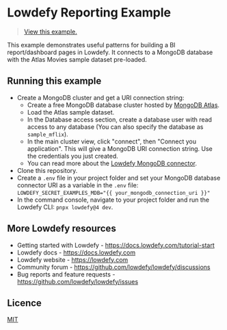 # Lowdefy Reporting Example

> [View this example.](https://example-reporting.lowdefy.com)

This example demonstrates useful patterns for building a BI report/dashboard pages in Lowdefy. It connects to a MongoDB database with the Atlas Movies sample dataset pre-loaded.

## Running this example

- Create a MongoDB cluster and get a URI connection string:
  - Create a free MongoDB database cluster hosted by [MongoDB Atlas](https://www.mongodb.com/try).
  - Load the Atlas sample dataset.
  - In the Database access section, create a database user with read access to any database (You can also specify the database as `sample_mflix`).
  - In the main cluster view, click "connect", then "Connect you application". This will give a MongoDB URI connection string. Use the credentials you just created.
  - You can read more about the [Lowdefy MongoDB connector](https://docs.lowdefy.com/MongoDB).
- Clone this repository.
- Create a `.env` file in your project folder and set your MongoDB database connector URI as a variable in the `.env` file: `LOWDEFY_SECRET_EXAMPLES_MDB="{{ your_mongodb_connection_uri }}"`
- In the command console, navigate to your project folder and run the Lowdefy CLI: `pnpx lowdefy@4 dev`.

## More Lowdefy resources

- Getting started with Lowdefy - https://docs.lowdefy.com/tutorial-start
- Lowdefy docs - https://docs.lowdefy.com
- Lowdefy website - https://lowdefy.com
- Community forum - https://github.com/lowdefy/lowdefy/discussions
- Bug reports and feature requests - https://github.com/lowdefy/lowdefy/issues

## Licence

[MIT](https://github.com/lowdefy/lowdefy-example-reporting/blob/main/LICENSE)
